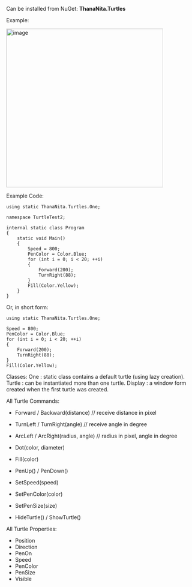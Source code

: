 Can be installed from NuGet: **ThanaNita.Turtles**

Example:

<img width="418" height="423" alt="image" src="https://github.com/user-attachments/assets/d8f37009-47a5-4883-87db-17ddc2f6b6be" />

Example Code:
```
using static ThanaNita.Turtles.One;

namespace TurtleTest2;

internal static class Program
{
    static void Main()
    {
        Speed = 800;
        PenColor = Color.Blue;
        for (int i = 0; i < 20; ++i)
        {
            Forward(200);
            TurnRight(88);
        }
        Fill(Color.Yellow);
    }
}
```

Or, in short form:
```
using static ThanaNita.Turtles.One;

Speed = 800;
PenColor = Color.Blue;
for (int i = 0; i < 20; ++i)
{
    Forward(200);
    TurnRight(88);
}
Fill(Color.Yellow);
```

Classes:
One : static class contains a default turtle (using lazy creation).
Turtle : can be instantiated more than one turtle.
Display : a window form created when the first turtle was created.


All Turtle Commands:
- Forward / Backward(distance)   	// receive distance in pixel
- TurnLeft / TurnRight(angle)      	// receive angle in degree
- ArcLeft / ArcRight(radius, angle)	// radius in pixel, angle in degree
- Dot(color, diameter)
- Fill(color)
- PenUp() / PenDown()

- SetSpeed(speed)
- SetPenColor(color)
- SetPenSize(size)
- HideTurtle() / ShowTurtle()

All Turtle Properties:
- Position
- Direction
- PenOn
- Speed
- PenColor
- PenSize
- Visible